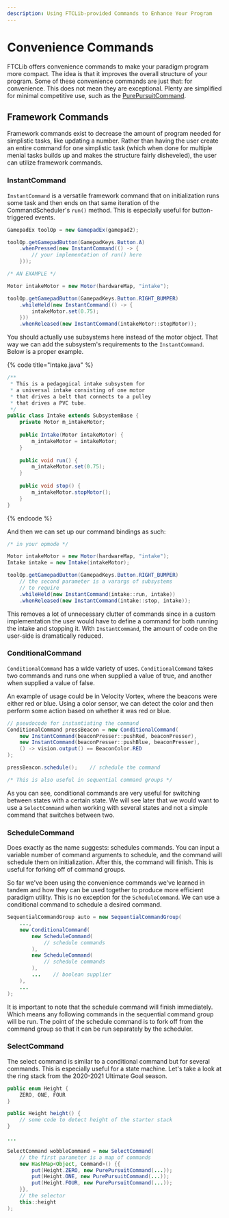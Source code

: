 ```yaml
---
description: Using FTCLib-provided Commands to Enhance Your Program
---
```


# Convenience Commands

FTCLib offers convenience commands to make your paradigm program more compact. The idea is that it improves the overall structure of your program. Some of these convenience commands are just that: for convenience. This does not mean they are exceptional. Plenty are simplified for minimal competitive use, such as the [PurePursuitCommand](../../pathing/pure-pursuit.md#using-the-pure-pursuit-command).

## Framework Commands

Framework commands exist to decrease the amount of program needed for simplistic tasks, like updating a number. Rather than having the user create an entire command for one simplistic task \(which when done for multiple menial tasks builds up and makes the structure fairly disheveled\), the user can utilize framework commands.

### InstantCommand

`InstantCommand` is a versatile framework command that on initialization runs some task and then ends on that same iteration of the CommandScheduler's `run()` method. This is especially useful for button-triggered events.

```java
GamepadEx toolOp = new GamepadEx(gamepad2);

toolOp.getGamepadButton(GamepadKeys.Button.A)
    .whenPressed(new InstantCommand(() -> {
        // your implementation of run() here
    }));

/* AN EXAMPLE */

Motor intakeMotor = new Motor(hardwareMap, "intake");

toolOp.getGamepadButton(GamepadKeys.Button.RIGHT_BUMPER)
    .whileHeld(new InstantCommand(() -> {
        intakeMotor.set(0.75);
    }))
    .whenReleased(new InstantCommand(intakeMotor::stopMotor));
```

You should actually use subsystems here instead of the motor object. That way we can add the subsystem's requirements to the `InstantCommand`. Below is a proper example.

{% code title="Intake.java" %}
```java
/**
 * This is a pedagogical intake subsystem for
 * a universal intake consisting of one motor
 * that drives a belt that connects to a pulley
 * that drives a PVC tube.
 */
public class Intake extends SubsystemBase {
    private Motor m_intakeMotor;
    
    public Intake(Motor intakeMotor) {
        m_intakeMotor = intakeMotor;
    }
    
    public void run() {
        m_intakeMotor.set(0.75);
    }
    
    public void stop() {
        m_intakeMotor.stopMotor();
    }
}
```
{% endcode %}

And then we can set up our command bindings as such:

```java
/* in your opmode */

Motor intakeMotor = new Motor(hardwareMap, "intake");
Intake intake = new Intake(intakeMotor);

toolOp.getGamepadButton(GamepadKeys.Button.RIGHT_BUMPER)
    // the second parameter is a varargs of subsystems
    // to require
    .whileHeld(new InstantCommand(intake::run, intake))
    .whenReleased(new InstantCommand(intake::stop, intake));
```

This removes a lot of unnecessary clutter of commands since in a custom implementation the user would have to define a command for both running the intake and stopping it. With `InstantCommand`, the amount of code on the user-side is dramatically reduced.

### ConditionalCommand

`ConditionalCommand` has a wide variety of uses. `ConditionalCommand` takes two commands and runs one when supplied a value of true, and another when supplied a value of false.

An example of usage could be in Velocity Vortex, where the beacons were either red or blue. Using a color sensor, we can detect the color and then perform some action based on whether it was red or blue.

```java
// pseudocode for instantiating the command
ConditionalCommand pressBeacon = new ConditionalCommand(
    new InstantCommand(beaconPresser::pushRed, beaconPresser),
    new InstantCommand(beaconPresser::pushBlue, beaconPresser),
    () -> vision.output() == BeaconColor.RED
);

pressBeacon.schedule();    // schedule the command

/* This is also useful in sequential command groups */
```

As you can see, conditional commands are very useful for switching between states with a certain state. We will see later that we would want to use a `SelectCommand` when working with several states and not a simple command that switches between two.

### ScheduleCommand

Does exactly as the name suggests: schedules commands. You can input a variable number of command arguments to schedule, and the command will schedule them on initialization. After this, the command will finish. This is useful for forking off of command groups.

So far we've been using the convenience commands we've learned in tandem and how they can be used together to produce more efficient paradigm utility. This is no exception for the `ScheduleCommand`. We can use a conditional command to schedule a desired command.

```java
SequentialCommandGroup auto = new SequentialCommandGroup(
    ...,
    new ConditionalCommand(
        new ScheduleCommand(
            // schedule commands
        ),
        new ScheduleCommand(
            // schedule commands
        ),
        ...    // boolean supplier
    ),
    ...
);
```

It is important to note that the schedule command will finish immediately. Which means any following commands in the sequential command group will be run. The point of the schedule command is to fork off from the command group so that it can be run separately by the scheduler.

### SelectCommand

The select command is similar to a conditional command but for several commands. This is especially useful for a state machine. Let's take a look at the ring stack from the 2020-2021 Ultimate Goal season.

```java
public enum Height {
    ZERO, ONE, FOUR
}

public Height height() {
    // some code to detect height of the starter stack
}

...

SelectCommand wobbleCommand = new SelectCommand(
    // the first parameter is a map of commands
    new HashMap<Object, Command>() {{
        put(Height.ZERO, new PurePursuitCommand(...));
        put(Height.ONE, new PurePursuitCommand(...));
        put(Height.FOUR, new PurePursuitCommand(...));
    }},
    // the selector
    this::height
);
```

